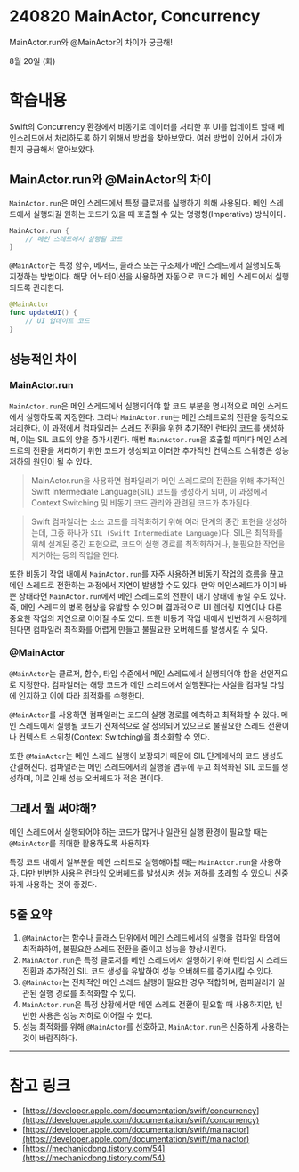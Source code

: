 # 240820 MainActor, Concurrency

MainActor.run와 @MainActor의 차이가  궁금해!

8월 20일 (화)

# 학습내용

Swift의 Concurrency 환경에서 비동기로 데이터를 처리한 후 UI를 업데이트 할때 메인스레드에서 처리하도록 하기 위해서 방법을 찾아보았다. 여러 방법이 있어서 차이가 뭔지 궁금해서 알아보았다.

## MainActor.run와 @MainActor의 차이

`MainActor.run`은 메인 스레드에서 특정 클로저를 실행하기 위해 사용된다.
메인 스레드에서 실행되길 원하는 코드가 있을 때 호출할 수 있는 명령형(Imperative) 방식이다.

```swift
MainActor.run {
    // 메인 스레드에서 실행될 코드
}
```

`@MainActor`는 특정 함수, 메서드, 클래스 또는 구조체가 메인 스레드에서 실행되도록 지정하는 방법이다. 해당 어노테이션을 사용하면 자동으로 코드가 메인 스레드에서 실행되도록 관리한다.

```swift
@MainActor
func updateUI() {
    // UI 업데이트 코드
}
```

## 성능적인 차이


### MainActor.run
`MainActor.run`은 메인 스레드에서 실행되어야 할 코드 부분을 명시적으로 메인 스레드에서 실행하도록 지정한다.
그러나 `MainActor.run`는 메인 스레드로의 전환을 동적으로 처리한다. 이 과정에서 컴파일러는 스레드 전환을 위한 추가적인 런타임 코드를 생성하며, 이는 SIL 코드의 양을 증가시킨다. 매번 `MainActor.run`을 호출할 때마다 메인 스레드로의 전환을 처리하기 위한 코드가 생성되고 이러한 추가적인 컨텍스트 스위칭은 성능 저하의 원인이 될 수 있다.

> MainActor.run을 사용하면 컴파일러가 메인 스레드로의 전환을 위해 추가적인 Swift Intermediate Language(SIL) 코드를 생성하게 되며, 이 과정에서 Context Switching 및 비동기 코드 관리와 관련된 코드가 추가된다.

> Swift 컴파일러는 소스 코드를 최적화하기 위해 여러 단계의 중간 표현을 생성하는데, 그중 하나가 `SIL (Swift Intermediate Language)`다. SIL은 최적화를 위해 설계된 중간 표현으로, 코드의 실행 경로를 최적화하거나, 불필요한 작업을 제거하는 등의 작업을 한다.

또한 비동기 작업 내에서 `MainActor.run`를 자주 사용하면 비동기 작업의 흐름을 끊고 메인 스레드로 전환하는 과정에서 지연이 발생할 수도 있다.
만약 메인스레드가 이미 바쁜 상태라면 `MainActor.run`에서 메인 스레드로의 전환이 대기 상태에 놓일 수도 있다.
즉, 메인 스레드의 병목 현상을 유발할 수 있으며 결과적으로 UI 렌더링 지연이나 다른 중요한 작업의 지연으로 이어질 수도 있다.
또한 비동기 작업 내에서 빈번하게 사용하게 된다면 컴파일러 최적화를 어렵게 만들고 불필요한 오버헤드를 발생시킬 수 있다.

### @MainActor

`@MainActor`는 클로저, 함수, 타입 수준에서 메인 스레드에서 실행되어야 함을 선언적으로 지정한다. 컴파일러는 해당 코드가 메인 스레드에서 실행된다는 사실을 컴파일 타임에 인지하고 이에 따라 최적화를 수행한다.

`@MainActor`를 사용하면 컴파일러는 코드의 실행 경로를 예측하고 최적화할 수 있다. 메인 스레드에서 실행될 코드가 전체적으로 잘 정의되어 있으므로 불필요한 스레드 전환이나 컨텍스트 스위칭(Context Switching)을 최소화할 수 있다.

또한 `@MainActor`는 메인 스레드 실행이 보장되기 때문에 SIL 단계에서의 코드 생성도 간결해진다. 컴파일러는 메인 스레드에서의 실행을 염두에 두고 최적화된 SIL 코드를 생성하며, 이로 인해 성능 오버헤드가 적은 편이다.

## 그래서 뭘 써야해?

메인 스레드에서 실행되어야 하는 코드가 많거나 일관된 실행 환경이 필요할 때는 `@MainActor`를 최대한 활용하도록 사용하자.

특정 코드 내에서 일부분을 메인 스레드로 실행해야할 때는 `MainActor.run`을 사용하자. 다만 빈번한 사용은 런타임 오버헤드를 발생시켜 성능 저하를 초래할 수 있으니 신중하게 사용하는 것이 좋겠다.

## 5줄 요약

1. `@MainActor`는 함수나 클래스 단위에서 메인 스레드에서의 실행을 컴파일 타임에 최적화하여, 불필요한 스레드 전환을 줄이고 성능을 향상시킨다.
2. `MainActor.run`은 특정 클로저를 메인 스레드에서 실행하기 위해 런타임 시 스레드 전환과 추가적인 SIL 코드 생성을 유발하여 성능 오버헤드를 증가시킬 수 있다.
3. `@MainActor`는 전체적인 메인 스레드 실행이 필요한 경우 적합하며, 컴파일러가 일관된 실행 경로를 최적화할 수 있다.
4. `MainActor.run`은 특정 상황에서만 메인 스레드 전환이 필요할 때 사용하지만, 빈번한 사용은 성능 저하로 이어질 수 있다.
5. 성능 최적화를 위해 `@MainActor`를 선호하고, `MainActor.run`은 신중하게 사용하는 것이 바람직하다.

---

# 참고 링크

- [https://developer.apple.com/documentation/swift/concurrency](https://developer.apple.com/documentation/swift/concurrency)
- [https://developer.apple.com/documentation/swift/mainactor](https://developer.apple.com/documentation/swift/mainactor)
- [https://mechanicdong.tistory.com/54](https://mechanicdong.tistory.com/54)
